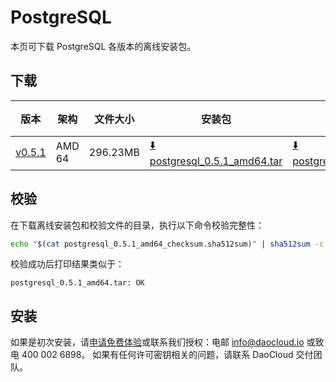 # PostgreSQL

本页可下载 PostgreSQL 各版本的离线安装包。

## 下载

| 版本                                                         | 架构 | 文件大小 | 安装包                                                                                                                             |  校验文件 | 更新日期       |
|------------------------------------------------------------| ----- |-------- |---------------------------------------------------------------------------------------------------------------------------------| ---------- |------------|
| [v0.5.1](../../../middleware/postgresql/release-notes.md)     | AMD 64 | 296.23MB | [:arrow_down: postgresql_0.5.1_amd64.tar](https://qiniu-download-public.daocloud.io/DaoCloud_Enterprise/postgresql_0.5.1_amd64.tar) | [:arrow_down: postgresql_0.5.1_amd64_checksum.sha512sum](https://qiniu-download-public.daocloud.io/DaoCloud_Enterprise/postgresql_0.5.1_amd64_checksum.sha512sum) | 2023-10-10 |

## 校验

在下载离线安装包和校验文件的目录，执行以下命令校验完整性：

```sh
echo "$(cat postgresql_0.5.1_amd64_checksum.sha512sum)" | sha512sum -c
```

校验成功后打印结果类似于：

```none
postgresql_0.5.1_amd64.tar: OK
```

## 安装

如果是初次安装，请[申请免费体验](../../../dce/license0.md)或联系我们授权：电邮 info@daocloud.io 或致电 400 002 6898。
如果有任何许可密钥相关的问题，请联系 DaoCloud 交付团队。